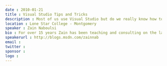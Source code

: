 ```yaml
---
date : 2010-01-21
title : Visual Studio Tips and Tricks
description : Most of us use Visual Studio but do we really know how to USE it?  Come to this session with Zain Naboulsi as we look at the top tips and tricks that can jet propel your use of your IDE.  Marvel at simple editor features that you never think about all the way to arcane registry hacks that you can use to improve your programming experience.
location : Lone Star College - Montgomery
speaker : Zain Naboulsi
bio : For over 15 years Zain has been teaching and consulting on the latest Microsoft technologies.  He’s been a Consultant and Microsoft Certified Trainer since 1995. He is the current purveyor of Visual Studio Tips and Tricks as well as the creator of Online Community Evangelism; which is an effort to build communities in virtual places like LinkedIn, Facebook, and OpenSim.  He is not only a proponent of the community aspect of online environments but also is a supporter of the myriad business applications that these new mediums offer.<div><br /></div><div>Zain’s efforts have been featured by eWeek, Redmond Developer News, and many others.  He has been interviewed by Forrester Research, ThinkBalm, UgoTrade, Gartner, and the Science Channel for his work with online communities.  He is a frequent speaker at events in LinkedIn, Facebook, ReactionGrid, and other online venues. Zain also lectures world-wide on a variety of topics.</div>
speakerurl : http://blogs.msdn.com/zainnab
email : 
twitter : 
sponsor : 
logo : 
---
```

